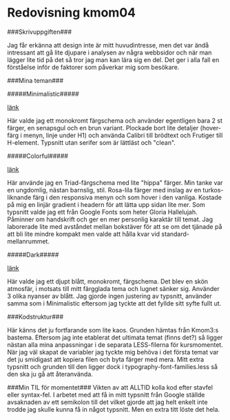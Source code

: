 ---
---
Redovisning kmom04
=========================

###Skrivuppgiften###

Jag får erkänna att design inte är mitt huvudintresse, men det var ändå intressant
att gå lite djupare i analysen av några webbsidor och när man lägger lite tid
på det så tror jag man kan lära sig en del. Det ger i alla fall en förståelse
inför de faktorer som påverkar mig som besökare.


###Mina teman###


#####Minimalistic#####

[länk](http://localhost:8080/dbwebb/design/me/redovisa/htdocs/?style=kmom04_minimalistic)

Här valde jag ett monokromt färgschema och använder egentligen bara 2 st färger, en senapsgul och en brun variant. Plockade bort lite detaljer (hover-färg i menyn, linje under H1) och använda Calibri till brödtext och Frutiger till H-element. Typsnitt utan serifer som är lättläst och "clean".

#####Colorful#####

[länk](http://localhost:8080/dbwebb/design/me/redovisa/htdocs/?style=kmom04_colorful)


Här använde jag en Triad-färgschema med lite "hippa" färger. Min tanke var en ungdomlig, nästan barnslig, stil. Rosa-lila färger med inslag av en turkos-liknande färg i den responsiva menyn och som hover i den vanliga. Kostade på mig en linjär gradient i headern för att lätta upp sidan lite mer.
Som typsnitt valde jag ett från Google Fonts som heter Gloria Hallelujah. Påminner om handskrift och ger en mer personlig karaktär till temat. Jag laborerade lite med avståndet mellan bokstäver för att se om det tjänade på att bli lite mindre kompakt men valde att hålla kvar vid standard-mellanrummet.


#####Dark#####

[länk](http://localhost:8080/dbwebb/design/me/redovisa/htdocs/?style=kmom04_dark)

Här valde jag ett djupt blått, monokromt, färgschema. Det blev en skön atmosfär, i motsats till mitt färgglada tema och lugnet sänker sig. Använder 3 olika nyanser av blått.
Jag gjorde ingen justering av typsnitt, använder samma som i Minimalistic eftersom jag tyckte att det fyllde sitt syfte fullt ut.


###Kodstruktur###

Här känns det ju fortfarande som lite kaos. Grunden hämtas från Kmom3:s bastema. Eftersom jag inte etablerat det ultimata temat (finns det?) så ligger nästan alla mina anpassningar i de separata LESS-filerna för kursmomentet. När jag väl skapat de variabler jag tyckte mig behöva i det första temat var det ju smidigast att kopiera filen och byta färger med mera.
Mitt extra typsnitt och grunden till den ligger dock i typography-font-families.less så den ska ju gå att återanvända.

###Min TIL för momentet###
Vikten av att ALLTID kolla kod efter stavfel eller syntax-fel. I arbetet med att få in mitt typsnitt från Google ställde avsaknaden av ett semikolon till det vilket gjorde att jag helt enkelt inte trodde jag skulle kunna få in något typsnitt. Men en extra titt löste det hela.
